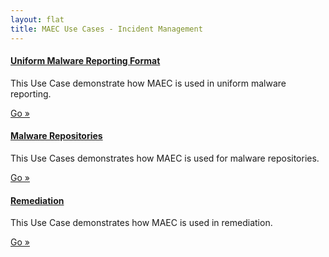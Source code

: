 ```yaml
---
layout: flat
title: MAEC Use Cases - Incident Management
--- 
```


<div class="row">
  <div class="col-md-6">
    <div class="well">
      <h4><a href="uniform_malware_reporting_format">Uniform Malware Reporting Format</a></h4>
      <p>This Use Case demonstrate how MAEC is used in uniform malware reporting.</p>
      <a class="btn btn-primary" href="uniform_malware_reporting_format">Go »</a>
    </div>
	<div class="well">
      <h4><a href="malware_repositories">Malware Repositories</a></h4>
      <p>This Use Cases demonstrates how MAEC is used for malware repositories.</p>
      <a class="btn btn-primary" href="malware_repositories">Go »</a>
    </div>
	<div class="well">
      <h4><a href="remediation">Remediation</a></h4>
      <p>This Use Case demonstrates how MAEC is used in remediation.</p>
      <a class="btn btn-primary" href="remediation">Go »</a>
    </div>
  </div>
</div>